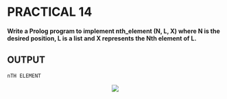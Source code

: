 # PRACTICAL 14
**Write a Prolog program to implement nth_element (N, L, X) where N is the desired position, L is a list and X represents the Nth element of L.**

## OUTPUT

`nTH ELEMENT`
<p align="center">
<img src="https://user-images.githubusercontent.com/68191677/218272701-d3a33f32-c319-49c8-8d5b-93713246b77d.png"  />
</p>